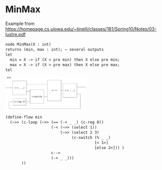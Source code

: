 # MinMax

Example from https://homepage.cs.uiowa.edu/~tinelli/classes/181/Spring10/Notes/03-lustre.pdf

```
node MinMax(X : int)
returns (min, max : int); – several outputs
let
  min = X -> if (X < pre min) then X else pre min;
  max = X -> if (X > pre max) then X else pre max;
tel
```

<img src="figures/image-20231223153555572.png" alt="image-20231223153555572" width=50% />

```
(define-flow min
  (~>> (c-loop (~>> (== (-< _ _) (c-reg 0))
                    (-< (~>> (select 1))
                        (~>> (select 2 3)
                             (c-switch (% _ _)
                                       [< 1>]
                                       [else 2>])) )
                    c-->
                    (-< _ _)))
       ))
```

